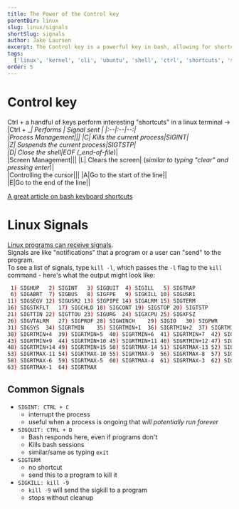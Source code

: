 ```yaml
---
title: The Power of the Control key
parentDir: linux
slug: linux/signals
shortSlug: signals
author: Jake Laursen
excerpt: The Control key is a powerful key in bash, allowing for shortcuts as well as "signal" sending
tags:
  ['linux', 'kernel', 'cli', 'ubuntu', 'shell', 'ctrl', 'shortcuts', 'signals']
order: 5
---
```


# Control key

Ctrl + a handful of keys perform interesting "shortcuts" in a linux terminal ->  
|Ctrl + \__| Performs | Signal sent |
|:--|:--|--:|  
|Process Management|||
|C| Kills the current process|SIGINT|  
|Z| Suspends the current process|SIGTSTP|  
|D| Close the shell|EOF (\_end-of-file_)|  
|Screen Management|||
|L| Clears the screen| (_similar to typing "clear" and pressing enter_)|  
|Controlling the cursor|||
|A|Go to the start of the line||  
|E|Go to the end of the line||

[A great article on bash keyboard shortcuts](https://www.howtogeek.com/howto/ubuntu/keyboard-shortcuts-for-bash-command-shell-for-ubuntu-debian-suse-redhat-linux-etc/)

# Linux Signals

[Linux programs can receive signals](https://man7.org/linux/man-pages/man7/signal.7.html).  
Signals are like "notifications" that a program or a user can "send" to the program.  
To see a list of signals, type `kill -l`, which passes the `-l` flag to the `kill` command - here's what the output might look like:

```bash
 1) SIGHUP	 2) SIGINT	 3) SIGQUIT	 4) SIGILL	 5) SIGTRAP
 6) SIGABRT	 7) SIGBUS	 8) SIGFPE	 9) SIGKILL	10) SIGUSR1
11) SIGSEGV	12) SIGUSR2	13) SIGPIPE	14) SIGALRM	15) SIGTERM
16) SIGSTKFLT	17) SIGCHLD	18) SIGCONT	19) SIGSTOP	20) SIGTSTP
21) SIGTTIN	22) SIGTTOU	23) SIGURG	24) SIGXCPU	25) SIGXFSZ
26) SIGVTALRM	27) SIGPROF	28) SIGWINCH	29) SIGIO	30) SIGPWR
31) SIGSYS	34) SIGRTMIN	35) SIGRTMIN+1	36) SIGRTMIN+2	37) SIGRTMIN+3
38) SIGRTMIN+4	39) SIGRTMIN+5	40) SIGRTMIN+6	41) SIGRTMIN+7	42) SIGRTMIN+8
43) SIGRTMIN+9	44) SIGRTMIN+10	45) SIGRTMIN+11	46) SIGRTMIN+12	47) SIGRTMIN+13
48) SIGRTMIN+14	49) SIGRTMIN+15	50) SIGRTMAX-14	51) SIGRTMAX-13	52) SIGRTMAX-12
53) SIGRTMAX-11	54) SIGRTMAX-10	55) SIGRTMAX-9	56) SIGRTMAX-8	57) SIGRTMAX-7
58) SIGRTMAX-6	59) SIGRTMAX-5	60) SIGRTMAX-4	61) SIGRTMAX-3	62) SIGRTMAX-2
63) SIGRTMAX-1	64) SIGRTMAX
```

## Common Signals

- `SIGINT: CTRL + C`
  - interrupt the process
  - useful when a process is ongoing that _will potentially run forever_
- `SIGQUIT: CTRL + D`
  - Bash responds here, even if programs don't
  - Kills bash sessions
  - similar/same as typing `exit`
- `SIGTERM`
  - no shortcut
  - send this to a program to kill it
- `SIGKILL: kill -9`
  - `kill -9` will send the sigkill to a program
  - stops without cleanup
